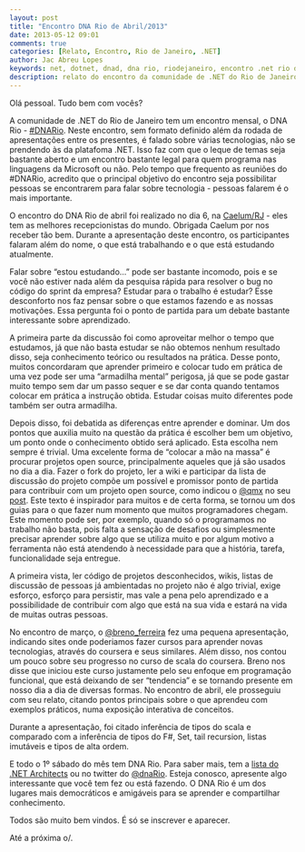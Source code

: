 ```yaml
---
layout: post
title: "Encontro DNA Rio de Abril/2013"
date: 2013-05-12 09:01
comments: true
categories: [Relato, Encontro, Rio de Janeiro, .NET]
author: Jac Abreu Lopes
keywords: net, dotnet, dnad, dna rio, riodejaneiro, encontro .net rio de janeiro, arquitetura .net, toalhatech
description: relato do encontro da comunidade de .NET do Rio de Janeiro - DotNetArchitects Rio de Janeiro
---
```


Olá pessoal. Tudo bem com vocês?

A comunidade de .NET do Rio de Janeiro tem um encontro mensal, o DNA Rio - [#DNARio](https://twitter.com/search?q=%23DNARio&src=hash). Neste encontro, sem formato definido além da rodada de apresentações entre os presentes, é falado sobre várias tecnologias, não se prendendo às da platafoma .NET. Isso faz com que o leque de temas seja bastante aberto e um encontro bastante legal para quem programa nas linguagens da Microsoft ou não.<!-- more --> Pelo tempo que frequento as reuniões do #DNARio, acredito que o principal objetivo do encontro seja possibilitar pessoas se encontrarem para falar sobre tecnologia - pessoas falarem é o mais importante.

O encontro do DNA Rio de abril foi realizado no dia 6, na [Caelum/RJ](http://www.caelum.com.br/) - eles tem as melhores recepcionistas do mundo. Obrigada Caelum por nos receber tão bem. Durante a apresentação deste encontro, os participantes falaram além do nome, o que está trabalhando e o que está estudando atualmente.

Falar sobre “estou estudando...” pode ser bastante incomodo, pois e se você não estiver nada além da pesquisa rápida para resolver o bug no código do sprint da empresa? Estudar para o trabalho é estudar? Esse desconforto nos faz pensar sobre o que estamos fazendo e as nossas motivações. Essa pergunta foi o ponto de partida para um debate bastante interessante sobre aprendizado.

A primeira parte da discussão foi como aproveitar melhor o tempo que estudamos, já que não basta estudar se não obtemos nenhum resultado disso, seja conhecimento teórico ou resultados na prática. Desse ponto, muitos concordaram que aprender primeiro e colocar tudo em prática de uma vez pode ser uma “armadilha mental” perigosa, já que se pode gastar muito tempo sem dar um passo sequer e se dar conta quando tentamos colocar em prática a instrução obtida. Estudar coisas muito diferentes pode também ser outra armadilha.

Depois disso, foi debatida as diferenças entre aprender e dominar. Um dos pontos que auxilia muito na questão da prática é escolher bem um objetivo, um ponto onde o conhecimento obtido será aplicado. Esta escolha nem sempre é trivial. Uma excelente forma de “colocar a mão na massa” é procurar projetos open source, principalmente aqueles que já são usados no dia a dia. Fazer o fork do projeto, ler a wiki e participar da lista de discussão do projeto compõe um possível e promissor ponto de partida para contribuir com um projeto open source, como indicou o [@qmx](https://twitter.com/qmx) no seu [post](http://blog.qmx.me/the-release/). Este texto é inspirador para muitos e de certa forma, se tornou um dos guias para o que fazer num momento que muitos programadores chegam. Este momento pode ser, por exemplo, quando só o programamos no trabalho não basta, pois falta a sensação de desafios ou simplesmente precisar aprender sobre algo que se utiliza muito e por algum motivo a ferramenta não está atendendo à necessidade para que a história, tarefa, funcionalidade seja entregue.

A primeira vista, ler código de projetos desconhecidos, wikis, listas de discussão de pessoas já ambientadas no projeto não é algo trivial, exige esforço, esforço para persistir, mas vale a pena pelo aprendizado e a possibilidade de contribuir com algo que está na sua vida e estará na vida de muitas outras pessoas. 

No encontro de março, o [@breno_ferreira](https://twitter.com/breno_ferreira) fez uma pequena apresentação, indicando sites onde poderiamos fazer cursos para aprender novas tecnologias, através do coursera e seus similares. Além disso, nos contou um pouco sobre seu progresso no curso de scala do coursera. Breno nos disse que iniciou este curso justamente pelo seu enfoque em programação funcional, que está deixando de ser “tendencia” e se tornando presente em nosso dia a dia de diversas formas. No encontro de abril, ele prosseguiu com seu relato, citando pontos principais sobre o que aprendeu com exemplos práticos, numa exposição interativa de conceitos. 

Durante a apresentação, foi citado inferência de tipos do scala e comparado com a inferência de tipos do F#, Set, tail recursion, listas imutáveis e tipos de alta ordem.

E todo o 1º sábado do mês tem DNA Rio. Para saber mais, tem a [lista do .NET Architects](https://groups.google.com/forum/?hl=pt&fromgroups#!forum/dotnetarchitects) ou no twitter do [@dnaRio](https://twitter.com/dnaRio). Esteja conosco, apresente algo interessante que você tem fez ou está fazendo. O DNA Rio é um dos lugares mais democráticos e amigáveis para se aprender e compartilhar conhecimento.

Todos são muito bem vindos. É só se inscrever e aparecer.

Até a próxima o/.



